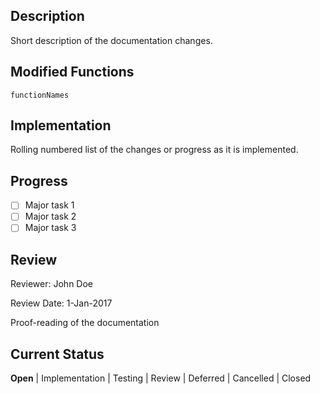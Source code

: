 ## Description

Short description of the documentation changes.

## Modified Functions

`functionNames`

## Implementation

Rolling numbered list of the changes or progress as it is implemented.

## Progress

- [ ] Major task 1
- [ ] Major task 2
- [ ] Major task 3

## Review

Reviewer: John Doe

Review Date: 1-Jan-2017

Proof-reading of the documentation

## Current Status

**Open** | Implementation | Testing | Review | Deferred | Cancelled | Closed
